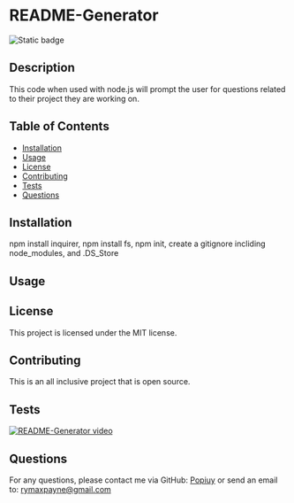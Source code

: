 
# README-Generator
![Static badge](https://img.shields.io/badge/license-MIT-blue)

## Description
This code when used with node.js will prompt the user for questions related to their project they are working on.

## Table of Contents
- [Installation](#installation)
- [Usage](#usage)
- [License](#license)
- [Contributing](#contributing)
- [Tests](#tests)
- [Questions](#questions)

## Installation
npm install inquirer, npm install fs, npm init, create a gitignore incliding node_modules, and .DS_Store

## Usage


## License
This project is licensed under the MIT license.

## Contributing
This is an all inclusive project that is open source.

## Tests
[![README-Generator video](https://drive.google.com/file/d/1Lc_woCXviEo8XxCB3YB57dBxeyXUXJJm/view)](https://drive.google.com/file/d/1Lc_woCXviEo8XxCB3YB57dBxeyXUXJJm/view)

## Questions
For any questions, please contact me via GitHub: [Popiuy](https://github.com/Popiuy)
or send an email to: rymaxpayne@gmail.com
